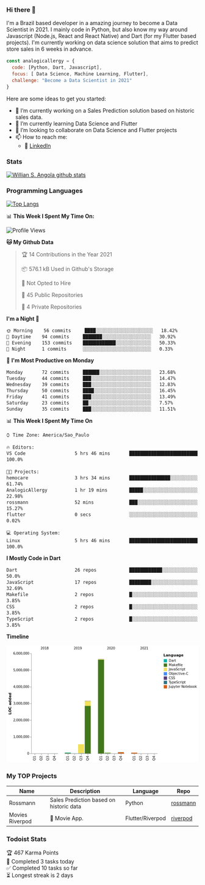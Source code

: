 ### Hi there 👋

I'm a Brazil based developer in a amazing journey to become a Data Scientist in 2021. I mainly code in Python, but also know my way around Javascript (Node.js, React and React Native) and Dart (for my Flutter based projects). I'm currently working on data science solution that aims to predict store sales in 6 weeks in advance.

```javascript
const analogicallergy = {
  code: [Python, Dart, Javascript],
  focus: [ Data Science, Machine Learning, Flutter],
  challenge: "Become a Data Scientist in 2021"
}
```

Here are some ideas to get you started:

- 🔭 I’m currently working on a Sales Prediction solution based on historic sales data.
- 🌱 I’m currently learning Data Science and Flutter
- 👯 I’m looking to collaborate on Data Science and Flutter projects
- 📫 How to reach me:
  - :office: [LinkedIn](https://www.linkedin.com/in/wsabsi/)

### Stats

[![Willian S. Angola github stats](https://github-readme-stats.vercel.app/api?username=analogicallergy&count_private=true&show_icons=true&theme=radical&hide_rank=false)](https://github.com/anuraghazra/github-readme-stats)

### Programming Languages

[![Top Langs](https://github-readme-stats.vercel.app/api/top-langs/?username=analogicallergy)](https://github.com/analogicallergy/github-readme-stats)

📊 **This Week I Spent My Time On:**

<!--START_SECTION:waka-->
![Profile Views](http://img.shields.io/badge/Profile%20Views-0-blue)

**🐱 My Github Data** 

> 🏆 14 Contributions in the Year 2021
 > 
> 📦 576.1 kB Used in Github's Storage 
 > 
> 🚫 Not Opted to Hire
 > 
> 📜 45 Public Repositories 
 > 
> 🔑 4 Private Repositories  
 > 
**I'm a Night 🦉** 

```text
🌞 Morning    56 commits     ████░░░░░░░░░░░░░░░░░░░░░   18.42% 
🌆 Daytime    94 commits     ███████░░░░░░░░░░░░░░░░░░   30.92% 
🌃 Evening    153 commits    ████████████░░░░░░░░░░░░░   50.33% 
🌙 Night      1 commits      ░░░░░░░░░░░░░░░░░░░░░░░░░   0.33%

```
📅 **I'm Most Productive on Monday** 

```text
Monday       72 commits     ██████░░░░░░░░░░░░░░░░░░░   23.68% 
Tuesday      44 commits     ███░░░░░░░░░░░░░░░░░░░░░░   14.47% 
Wednesday    39 commits     ███░░░░░░░░░░░░░░░░░░░░░░   12.83% 
Thursday     50 commits     ████░░░░░░░░░░░░░░░░░░░░░   16.45% 
Friday       41 commits     ███░░░░░░░░░░░░░░░░░░░░░░   13.49% 
Saturday     23 commits     ██░░░░░░░░░░░░░░░░░░░░░░░   7.57% 
Sunday       35 commits     ███░░░░░░░░░░░░░░░░░░░░░░   11.51%

```


📊 **This Week I Spent My Time On** 

```text
⌚︎ Time Zone: America/Sao_Paulo

🔥 Editors: 
VS Code                  5 hrs 46 mins       █████████████████████████   100.0%

🐱‍💻 Projects: 
hemocare                 3 hrs 34 mins       ███████████████░░░░░░░░░░   61.74% 
AnalogicAllergy          1 hr 19 mins        █████░░░░░░░░░░░░░░░░░░░░   22.98% 
rossmann                 52 mins             ███░░░░░░░░░░░░░░░░░░░░░░   15.27% 
flutter                  0 secs              ░░░░░░░░░░░░░░░░░░░░░░░░░   0.02%

💻 Operating System: 
Linux                    5 hrs 46 mins       █████████████████████████   100.0%

```

**I Mostly Code in Dart** 

```text
Dart                     26 repos            ████████████░░░░░░░░░░░░░   50.0% 
JavaScript               17 repos            ████████░░░░░░░░░░░░░░░░░   32.69% 
Makefile                 2 repos             █░░░░░░░░░░░░░░░░░░░░░░░░   3.85% 
CSS                      2 repos             █░░░░░░░░░░░░░░░░░░░░░░░░   3.85% 
TypeScript               2 repos             █░░░░░░░░░░░░░░░░░░░░░░░░   3.85%

```


**Timeline**

![Chart not found](https://raw.githubusercontent.com/AnalogicAllergy/AnalogicAllergy/master/charts/bar_graph.png) 


<!--END_SECTION:waka-->

### My TOP Projects

| Name            | Description                             | Language         | Repo                                                           |
| --------------- | --------------------------------------- | ---------------- | -------------------------------------------------------------- |
| Rossmann        | Sales Prediction based on historic data | Python           | [rossmann](https://github.com/AnalogicAllergy/data_science)    |
| Movies Riverpod | 🍕 Movie App.                           | Flutter/Riverpod | [riverpod](https://github.com/AnalogicAllergy/movies_riverpod) |

### Todoist Stats

<!-- TODO-IST:START -->
🏆  467 Karma Points           
🌸  Completed 3 tasks today           
✅  Completed 10 tasks so far           
⏳  Longest streak is 2 days
<!-- TODO-IST:END -->
